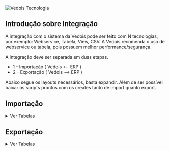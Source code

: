 ![Vedois Tecnologia](http://vedois.com.br/site/wp-content/uploads/2018/04/logovedoispreto3.png)

Introdução sobre Integração
-------------------------------

A integração com o sistema da Vedois pode ser feito com N tecnologias, por exemplo:
Webservice, Tabela, View, CSV. A Vedois recomenda o uso de webservice ou tabela, pois possuem melhor performance/segurança.

A integração deve ser separada em duas etapas.
  * 1 - Importação ( Vedois <-- ERP )
  * 2 - Exportação ( Vedois --> ERP )
  
Abaixo segue os layouts necessários, basta expandir.
Além de ser possível baixar os scripts prontos com os creates tanto de import quanto export.


Importação
-------------------------------

<details>
 <summary>Ver Tabelas</summary>
 
 **Sistema: Vedois-OEE** <br>
 **Atualizado em: 15/12/2020**


 <details>
   <summary>Nome da Tabela = IMPORTMAQUINA </summary>
	<h4>Tabela responsável pelo cadastro dos centros de recurso.</h4>

 |Coluna|Tipo de dado|Tamanho|Obs|Descrição|
 |-------------|-------------|-------------|-------------|-------------|
 | empresa | Integer |  | default=1 | Código da Empresa |
 | codigo |	Varchar | max_length=30 |  | Código da máquina |
 | descricao | Varchar | max_length=128 |  | Descrição da máquina |
 | grupo | Varchar | max_length=32 |  | Nome do grupo de máquinas, associando com a ImportGrupoMaquina |	
 | ativa |	BooleanField |		|default=False|Define se a máquina está ativa/inativa|
 | status_imp | Varchar | max_length=1 | 'N'=new, 'U'=update, 'I'=integrated | Define status da linha, caso for importação por tabela. |

 </details>


 <details>
  <summary>Nome da Tabela = IMPORTGRUPOMAQUINA </summary>
 <h4>Tabela responsável por criar grupos de máquinas, para facilitar a consulta de duas ou mais máquinas em relatórios, índices, entre outros.</h4>

 |Coluna|Tipo de dado|Tamanho|Obs|Descrição|
 |-------------|-------------|-------------|-------------|-------------|
 | nome | Varchar | max_length=32 |  | Nome do grupo de máquinas |
 | descricao | Varchar | max_length=128 |  | Descrição completa do grupo |
 | status_imp | Varchar | max_length=1 | 'N'=new, 'U'=update, 'I'=integrated | Define status da linha, caso for importação por tabela. |

 </details>


 <details>
  <summary>Nome da Tabela = IMPORTOPERADOR</summary>
	<h4>Tabela responsável por cadastrar os operadores que irão utilizar os terminais.</h4>

 |Coluna        |Tipo de dado   |Tamanho         |Obs		                     |Descrição    |
 |--------------|---------------|----------------|-----------------------------------|-------------|
 | empresa	| Integer 	| default=1 	 |  					| Código da empresa |
 | codigo	| Varchar 	| max_length=30	 |  				| Código do operador |
 | nome 	| Varchar 	| max_length=128 |  				| Nome do operador |
 | ativo 	| BooleanField 	|  		 | default=True 		| Define ativo/inativo |
 | status_imp 	| Varchar	| max_length=1 	 | 'N'=new,<br>'U'=update,<br>'I'=integrated | Define status da linha, caso for importação por tabela.|
 
 </details>


 <details>
  <summary>Nome da Tabela = IMPORTMOTIVOPARADA </summary>
 <h4>Tabela responsável por cadastrar os motivos de parada de máquina, como por exemplo manutenção mecânica, elétrica, entre outros.</h4>

 |Coluna        |Tipo de dado   |Tamanho         |Obs		                     |Descrição    |
 |--------------|---------------|----------------|-----------------------------------|-------------|
 | **empresa**	|Integer	|default=1       |                                   |Código da empresa|
 | **codigo**	|Varchar        |max_length=30	 |                                   |Código da parada|
 | descricao	|Varchar	|max_length=128  |                                   |Descrição da parada|
 | abreviacao	|Varchar	|max_length=16   |blank=True                         |Abreviação da parada|
 | senha        |Varchar	|max_length=32   |blank=True                         |Se não tiver senha, manter vazio. Se usar algum valor, ele será solicitado para confirmar a parada. Muito usado para mecânicos/eletricistas, onde apenas estes profissionais podem inserir determinadas paradas.|
 | cor	        |RGBColorField	|		 |blank=True,<br> null=True              |Exemplo: ‘#ffffff’ = branco|
 | programada	|BooleanField	|		 |default=False                      |Quando true, este motivo de parada irá descontar do tempo previsto de produção, influenciando diretamente na disponibilidade do centro de recurso.|
 | **ativa**	|BooleanField	|		 |default=True                       |Define ativo/inativo|
 | setup	|BooleanField	|		 |default=False	                     |Define se é uma parada de setup|
 | status_imp	|Varchar	|max_length=1    |'N'=new,<br>'U'=update,<br>'I'=integrated|Define status da linha, caso for importação por tabela.|
 
 </details>

<details>
 <summary>Nome da Tabela = IMPORTMOTIVOREFUGO</summary>
<h4>Tabela responsável por cadastrar os motivos de refugo/apara que acontecem durante o processo produtivo.</h4>
	
|Coluna         |Tipo de dado  |Tamanho         |Obs		                     |Descrição    |
|---------------|--------------|----------------|------------------------------------|-------------|
|empresa        |Integer       |		|default=1			     |Código da empresa|
|codigo		|Varchar       |max_length=30	|				     |Código do refugo|
|descricao	|Varchar       |max_length=128	|				     |Descrição do refugo|
|qualidade	|BooleanField  |		|Default=false			     |Define se é um refugo que desconta do índice de qualidade|
|status_imp	|Varchar       |max_length=1	|'N'=new,<br>'U'=update,<br>'I'=integrated  |Define status da linha, caso for importação por tabela.|
 
</details>

<details>
 <summary>Nome da Tabela = IMPORTPRODUTO</summary>
<h4>São cadastrados os produtos, para posterior associar às ordens de produção.</h4>
 
|Coluna         |Tipo de dado  |Tamanho         |Obs		                     |Descrição    |
|---------------|--------------|----------------|------------------------------------|-------------|
|empresa	|Integer       |		|default=1				|Código da empresa|
|codigo		|Varchar       |max_length=30	|					|Código do produto|
|descricao	|Varchar       |max_length=128	|					|Descrição do produto|
|status_imp	|Varchar       |max_length=1	|'N'=new,<br>'U'=update,<br>'I'=integrated	|Define status da linha, caso for importação por tabela.|
 
</details>


<details>
 <summary>Nome da Tabela = IMPORTSUBPRODUTO</summary>
<h4>Subproduto da tabela de produtos.</h4>
 
|Coluna         |Tipo de dado  |Tamanho         |Obs		                     |Descrição    |
|---------------|--------------|----------------|------------------------------------|-------------|
|empresa	|Integer	|		|default=1				|Código da empresa|
|codigo		|Varchar	|max_length=30	|					|Código do sub produto|
|descricao	|Varchar	|max_length=128	|					|Descrição do sub produto|
|status_imp	|Varchar	|max_length=1	|'N'=new,<br>'U'=update,<br>'I'=integrated	|Define status da linha, caso for importação por tabela.|

</details>


<details>
        <summary>Nome da Tabela = IMPORTFERRAMENTA</summary>
<h4>Ferramentas definem quanto deve-se incrementar a cada pulso de máquina. Utilizando uma injetora como exemplo, uma ferramenta seria o molde. Pois determinado
molde, produz N peças a cada ciclo, com um tempo estimado de 30 segundos por exemplo.
Para maquinas lineares, na maioria das vezes essa tabela não é utilizada na importação.</h4>
 
|Coluna                   |Tipo de dado |Tamanho           		|Obs		                    |Descrição    |
|-------------------------|-------------|-------------------------------|-----------------------------------|-------------|
|empresa		  |Integer	|				|				    |Código da empresa|
|codigo			  |Varchar	|max_length=30			|				    |Código da ferramenta|
|descricao		  |Varchar	|max_length=128			|				    |Descrição da ferramenta|
|coeficiente_multiplicacao|DecimalField	|max_digits=20,<br>decimal_places=10|				    |Número de peças incrementadas à cada ciclo de máquina. Por exemplo número de cavidades quando for injetora.|
|depreciacao		  |DecimalField |max_digits=20,<br>decimal_places=10|				    |O valor padrão é 0. Quando se tem um molde que uma cavidade está danificada, deve-se enviar a quantidade danificada nesta coluna.|
|tempo_ciclo		  |Integer	|				|				    |Define tempo padrão da ferramenta, ou seja, ciclo padrão. O valor é milissegundo. 10 segundos = 10.000|
|limite_ciclo		  |Integer	|				|				    |Este limite da uma “tolerância” ao tempo normal de ciclo, como no exemplo acima usei o valor 10.000. Se eu quiser dar 30 segundos de tolerância, utilizo o valor 40.000.|
|limite_parada		  |Integer	|				|				    |Este campo substitui o tempo_ciclo quando usado um modo exclusivo para usinagem, geralmente Tornos CNC.|
|tempo_insercao		  |BigInteger	|				|default = 0			    |Define o tempo ideal para troca de ferramenta, usado para cálculos de setup.|
|tempo_remocao		  |BigInteger	|				|default = 0			    |Define o tempo ideal para troca de ferramenta, usado para cálculos de setup.|
|status_imp		  |Varchar	|max_length=1			|'N'=new,<br>'U'=update,<br>'I'=integrated|Define status da linha, caso for importação por tabela.|

</details>


<details>
  <summary>Nome da Tabela = IMPORTFERRAMENTAPRODUTO</summary>
 <h4>Esta tabela é usada quando não há ImportFerramenta. A diferenciação das tabelas é que uma associa por códigos, esta utiliza cinco campos (empresa, maquina, produto,
 derivação e codigo_operacao).
 Com isso é possível aumentar o nível de detalhe em relação a tempo de ciclo. Pois pode-se ter um produto que é produzido com tempo X em uma máquina e tempo Y em
 outra.</h4>


|Coluna                   |Tipo de dado |Tamanho           		|Obs		                    |Descrição    |
|-------------------------|-------------|-------------------------------|-----------------------------------|-------------|
|empresa		  |Integer	|				|default=1			    		|Código da empresa|
|maquina		  |Varchar	|max_length=30			|				    		|Código de maquina|
|produto		  |Varchar	|max_length=30			|				    		|Código de produto|
|derivacao		  |Varchar	|max_length=30			|				    		|Derivação do produto|
|codigo_operacao	  |Varchar	|max_length=30			|				    		|Código da operação|
|descricao		  |Varchar	|max_length=128			|				    		|Descrição da Ferramenta|
|coeficiente_multiplicacao|DecimalField	|max_digits=20,<br>decimal_places=10|				    		|Número de peças incrementadas à cada ciclo de máquina.Por exemplo número de cavidades quando for injetora.|
|depreciacao		  |DecimalField	|max_digits=20,<br>decimal_places=10|default = 0			    	|O valor padrão é 0. Quando se tem um molde que uma cavidade está danificada, deve-se enviar a quantidade danificada nesta coluna.|
|tempo_ciclo		  |Integer	|				|				    		|Define tempo padrão da ferramenta, ou seja, ciclo padrão.O valor é milissegundo. 10 segundos = 10.000|
|limite_ciclo		  |Integer	|				|				   		|Este limite da uma “tolerância” ao tempo normal de ciclo,como no exemplo acima usei o valor 10.000. Se eu quiser dar 30 segundos de tolerância, utilizo o valor 40.000.|
|limite_parada		  |Integer	|				|				   		|Este campo substitui o tempo_ciclo quando usado um modo exclusivo para usinagem, geralmente Tornos CNC.|
|tempo_insercao		  |Integer	|				|default = 0			    		|Define o tempo ideal para troca de ferramenta, usado para cálculos de setup.|
|tempo_remocao		  |BigInteger	|				|default = 0			   		|Define o tempo ideal para troca de ferramenta, usado para cálculos de setup.|
|tipo_cadastro		  |Varchar	|max_length=1			|default='I'#<br> I=importador,<br>M=maquina	||
|situacao		  |Integer	|				|default=0			    		||
|status_imp		  |Varchar	|max_length=1			|'N'=new,<br>'U'=update,<br>'I'=integrated	|Define status da linha, caso for importação por tabela.|

</details>


<details>
 <summary>Nome da Tabela = IMPORTOP</summary>
<h4>Tabela responsável pelas ordens de produção.</h4>

|Coluna         |Tipo de dado   |Tamanho         		|Obs		                     |Descrição    |
|---------------|---------------|-------------------------------|------------------------------------|-------------|
|empresa	|Integer	|				    |default=1			     		|Código da empresa|
|origem		|Varchar	|max_length=30			    |default='0'			     	|Código da origem|
|codigo		|Varchar	|max_length=30			    |				     		|Código da ordem|
|descricao	|Varchar	|max_length=128			    |blank=True,<br> null=True		     	|Descrição da ordem|
|produto	|Varchar	|max_length=30			    |blank=True,<br> null=True		     	|Código do produto|
|subproduto	|Varchar	|max_length=30			    |blank=True,<br> null=True		   	|Código do sub produto|
|derivacao	|Varchar	|max_length=30			    |blank=True,<br> null=True		     	|Derivação do produto|
|pedido		|Integer	|				    |default=1,<br>blank=True,<br> null=True    |Número do pedido|
|unidade_medida |Varchar	|max_length=128			    |default="PC",<br>blank=True,<br>null=True  |Unidade de medida, ex: pc, metros|
|nome_cliente	|Varchar	|max_length=128			    |default="", <br>blank=True, null=True   	|Nome do cliente|
|quantidade	|DecimalField	|max_digits=20,<br>decimal_places=10|default=1			     		|Quantidade prevista da ordem|
|master_op	|Varchar	|max_length=30			    |null=True,<br> blank=True		     	|A coluna master_op é usada para realizar agrupamento de ordens de produção. Esta necessidade é quando a máquina produz mais de um produto ao mesmo tempo.|
|fracao_master	|DecimalField	|max_digits=10,<br>decimal_places=9 |default=1			     		|E a fracao_master irá determinar o percentual de produção que deve ser distribuído entre as OPs do agrupamento. Se por exemplo eu tenho um ciclo que sai 10 unidades, e eu queira distribuir 4 para uma ordem e 6 para outra, devo utilizar os valores: 0,4 e 0,6 respectivamente.|
|data_limite	|DateTimeField	|				    |null=True,<br> blank=True		     	|Data limite e prioridade são preferencias para|
|prioridade	|DecimalField	|max_digits=20,<br>decimal_places=10|default=1			     		|distribuição das ordens no modulo planejamento.|
|status_imp	|Varchar	|max_length=1			    |'N'=new,<br> 'U'=update,<br> 'I'=integrated|Define status da linha, caso for importação por tabela.|

</details>


<details>
 <summary>Nome da Tabela = IMPORTSEQUENCIAPRODUCAO</summary>
<h4>Tabela responsável por concentrar as sequencias de produção, também conhecidas como roteiros, atividades, entre outros.</h4>

|Coluna         |Tipo de dado  |Tamanho         |Obs		                     |Descrição    |
|---------------|--------------|----------------|------------------------------------|-------------|
|empresa	     |Integer	|		|default=1				|Código da empresa|
|origem		     |Varchar	|max_length=30	|default='0'				|Código da origem|
|codigo		     |Varchar	|max_length=30	|					|Código da Ordem|
|sequencia	     |Integer	|		|					|Sequência do Roteiro|
|estagio	     |Integer	|		|					|Codigo do estagio|
|maquina	     |Varchar	|max_length=30	|blank=True,<br> null=True		|Codigo da maquina|
|ferramenta	     |Varchar	|max_length=30	|blank=True,<br> null=True		|Codigo da ferramenta|
|codigo_operacao     |Varchar	|max_length=30	|blank=True,<br> null=True		|Código da operacao|
|quantidade	     |DecimalField|max_digits=20,<br>decimal_places=10|			|Quantidade prevista|
|data_prevista_inicio|DateTimeField|		|blank=True,<br> null=True		|Data prevista de inicio|
|data_prevista_fim   |DateTimeField|		|blank=True,<br> null=True		|Data prevista de termino|
|setup_previsto	     |BigInteger|		|default=0				|Tempo de setup em segundos|
|tempo_previsto	     |BigInteger|		|default=0				|Tempo de produção em segundos|
|status_imp	     |Varchar|max_length=1	|'N'=new,<br>'U'=update,<br>'I'=integrated|Define status da linha, caso for importação por tabela.|

</details>


<details>
 <summary>Nome da Tabela = IMPORTCOMPONENTESIMPORTADOS</summary>
<h4>Tabela responsável por cadastrar os componentes que não são gerados pelo terminal, por exemplo a compra de bobinas de terceiros, etc.</h4>

|Coluna         |Tipo de dado   |Tamanho        |Obs		                     		|Descrição    |
|---------------|---------------|---------------|-----------------------------------------------|-------------|
|codigo		|Varchar	|max_length=30  |						|Código do componente|
|derivacao	|Varchar	|max_length=30  |						|Código da Derivação do Componente|
|lote		|Varchar	|max_length=30  |blank=True,<br> null=True			|Código do Lote do Componente|
|codigo_etiqueta|Varchar	|max_length=30  |						|Código que identifica o componente|
|tipo_etiqueta	|Varchar	|max_length=30  |null=True,<br> blank=True			|Define o tipo do componente|
|lote_etiqueta	|Varchar	|max_length=30  |null=True,<br> blank=True			|Lote do componente|
|empresa	|Integer	|		|default=1,<br> blank=True,<br> null=True	|Código da empresa|
|origem		|Varchar	|max_length=30  |default=0,<br> blank=True,<br> null=True	|Código da origem|
|op		|Varchar	|		|blank=True,<br> null=True			|Código da ordem|
|master_op	|Varchar	|max_length=30  |blank=True<br>, null=True			|A coluna master_op é usada para realizar agrupamento de ordens de produção|
|estagio	|Integer	|		|default=0<br>,blank=True,<br> null=True	|Código do estágio|
|maquina	|Varchar	|max_length=30  |null=True,<br> blank=True			|Código da máquina|
|operador	|Varchar	|max_length=30  |null=True,<br> blank=True			|Código do operador|
|pedido		|Integer	|		|default=0,<br> blank=True,<br> null=True	|Número do pedido|
|descricao	|Varchar	|max_length=128 |null=True,<br> blank=True			|Descrição|
|versao		|Varchar	|max_length=5   |null=True,<br> blank=True			|Versão do componente|
|dimensao	|Varchar	|max_length=30  |null=True,<br> blank=True			||
|data_fabricacao|DateTimeField	|	        |null=True,<br> blank=True			|Data de fabricação|
|validade	|Varchar	|max_length=5   |null=True,<br> blank=True			||
|componente_origem|Varchar	|	        |						||
|quantidade	|DecimalField	|max_length=20  |decimal_places=10,<br> default=0		|Quantidade do componente em metros|
|quantidade_estornada|DecimalField|max_length=20|decimal_places=10,<br> default=0		||
|peso		|DecimalField	|max_length=20  |decimal_places=10,<br> default=0		|Peso do componente|
|taxa_de_conversao|DecimalField	|max_length=20  |decimal_places=10,<br> default=1		|Se não preenchido, calculamos com base na quantidade e peso recebidos|
|tara		|DecimalField	|max_length=20  |decimal_places=10,<br> default=1		|Tara do componente|
|volumes	|Integer	|		|default=0     					|Quantidade de volumes|
|uso		|Varchar	|max_length=5   |Default=N,<br> null=True,<br> blank=True	|N = novo, F = Fechado.|
|situacao	|Varchar	|max_length=1   |Default=A,<br> null=True,<br> blank=True	||
|tipo		|Varchar	|max_length=5   |Default=P,<br> null=True,<br> blank=True	|1 = Bobina, 3 = Tinta, 5 = Insumo|
|unidade	|Varchar	|max_length=5   |Default=PC, null=True, blank=True		|Unidade de medida, ex: KG|
|reg		|Integer	|	        |default=0,<br> blank=True,<br> null=True	||
|controle	|Integer	|	        |default=0,<br> blank=True,<br> null=True	||
|status_imp	|Varchar	|max_length=1   |'N'=new,<br>'U'=update,<br>'I'=integrated	|Define status da linha, caso for importação por tabela.|

</details>

<details>
 <summary>Nome da Tabela = IMPORTCOMPONENTESOP</summary>
<h4>Tabela responsável por autorizar os produtos que podem ser consumidos em determinadas Ordens</h4>

|Coluna         |Tipo de dado  |Tamanho         |Obs		                     |Descrição    |
|---------------|--------------|----------------|------------------------------------|-------------|
|empresa		|Integer		|					|default=1,<br> blank=True,<br> null=True|Código da empresa|
|origem			|Varchar		|max_length=30				|default=0				 |Código da origem|
|op			|Varchar		|max_length=30				|default=0				 |Código da ordem|
|estagio		|Integer		|					|default=0				 |Código do estágio|
|identificador		|Integer		|					|default=0				 |Sequência do componente|
|maquina		|Varchar		|max_length=30				|					 |Código da máquina|
|codigo_componente	|Varchar		|max_length=32				|					 |Código do produto que vai ser consumido|
|derivacao_componente	|Varchar		|max_length=32				|blank=True,<br> null=True		 |Versão do produto que vai ser consumido|
|tipo			|Varchar		|max_length=5				|blank=True,<br> null=True		 |Tipo do componente. Ex: T = Tinta, B = Bobina, etc.|
|quantidade_prevista	|DecimalField		|max_digits=20,<br>decimal_places=10	|default=0				 |Quantidade prevista que será consumida|
|quantidade_reservada	|DecimalField		|max_digits=20,<br>decimal_places=10	|default=0				 |Quantidade que poderá ser consumida a mais que a prevista|
|status_imp		|Varchar		|max_length=1				|'N'=new,<br>'U'=update,<br>'I'=integrated|Define status da linha, caso for importação por tabela.|

</details>
</details>




Exportação
-------------------------------

<details>
 <summary>Ver Tabelas</summary>
 
 **Sistema: Vedois-OEE** <br>
 **Atualizado em: 16/12/2020**<br>


<details>
  <summary>Nome da Tabela = EXPORTPRODUCAO</summary><br>

   **OBS**:Necessário criar SEQUENCE: <br>
   <br>
  **-- PostgreSQL <br>**
    CREATE SEQUENCE exportproducao_id_seq<br>
      START WITH 1<br>
      INCREMENT BY 1<br>
      NO MINVALUE<br>
      NO MAXVALUE<br>
      CACHE 1;<br>

  **-- SQL Server 2012 <br>**
    CREATE SEQUENCE exportproducao_id_seq<br>
      START WITH 1<br>
      INCREMENT BY 1 ;<br>
      NO MINVALUE<br>
      NO MAXVALUE<br>
      CACHE 1;<br>
      SELECT next value for exportproducao_id_seq<br>
      <br>


|Coluna|Tipo de dado|Tamanho|Obs|
|-------------|-------------|-------------|-------------|
| id | IntegerField |  | primary_key=True |
| data_geracao | DateTimeField |  | blank=True, null=True |
| empresa | IntegerField |  | blank=True, null=True |
| origem | Varchar | max_length=30 | blank=True, null=True |
| op | Varchar | max_length=30 | blank=True, null=True |
| estagio | IntegerField |  | blank=True, null=True |
| sequencia_producao | IntegerField |  | blank=True, null=True |
| produto | Varchar | max_length=30 | blank=True, null=True |
| maquina | Varchar | max_length=30 | blank=True, null=True |
| grupomaquina | Varchar | max_length=30 | blank=True, null=True |
| ferramenta | Varchar | max_length=30 | blank=True, null=True |
| operador | Varchar | max_length=30 | blank=True, null=True |
| turno | IntegerField |  | blank=True, null=True |
| reg | IntegerField |  | default=0, blank=True, null=True |
| inicio | DateTimeField |  | blank=True, null=True |
| fim |  | DateTimeField | blank=True, null=True |
| duracao | IntegerField |  |  |
| codigo_lote | Varchar | max_length=32 | default="", blank=True, null=True |
| quantidade | DecimalField | max_digits=20, decimal_places=10 | default=0 |
| quantidade2 | DecimalField | max_digits=20, decimal_places=10 | default=0 |
| quantidade3 | DecimalField | max_digits=20, decimal_places=10 | default=0 |
| taxa_de_conversao | DecimalField | max_digits=20, decimal_places=10 | default=1 |


</details>

<details>
  <summary>Nome da Tabela = EXPORTREFUGO</summary><br>

   **OBS**:Necessário criar SEQUENCE: <br>
   <br>
  **-- PostgreSQL<br>**
    CREATE SEQUENCE exportrefugo_id_seq<br>
      START WITH 1<br>
      INCREMENT BY 1<br>
      NO MINVALUE<br>
      NO MAXVALUE<br>
      CACHE 1;<br>

  **-- SQL Server 2012<br>**
    CREATE SEQUENCE exportrefugo_id_seq<br>
      START WITH 1<br>
      INCREMENT BY 1<br>
      NO MINVALUE<br>
      NO MAXVALUE<br>
      CACHE 1;<br>
      SELECT next value for exportrefugo_id_seq<br>
      <br>


|Coluna|Tipo de dado|Tamanho|Obs|
|-------------|-------------|-------------|-------------|
| id | IntegerField |  | primary_key=True |
| data_geracao | DateTimeField |  | blank=True, null=True |
| empresa | IntegerField |  | blank=True, null=True |
| origem | Varchar | max_length=30 | blank=True, null=True |
| op | Varchar | max_length=30 | blank=True, null=True |
| estagio | IntegerField |  | blank=True, null=True |
| sequencia_producao | IntegerField |  | blank=True, null=True |
| produto | Varchar | max_length=30 | blank=True, null=True |
| maquina | Varchar | max_length=30 | blank=True, null=True |
| grupomaquina | Varchar | max_length=30 | blank=True, null=True |
| ferramenta | Varchar | max_length=30 | blank=True, null=True |
| operador | Varchar | max_length=30 | blank=True, null=True |
| turno | IntegerField |  | blank=True, null=True |
| reg | IntegerField |  | default=0, blank=True, null=True |
| horario | DateTimeField |  | blank=True, null=True |
| motivo | Varchar | max_length=30 | blank=True, null=True |
| codigo_lote | Varchar | max_length=32 | default="", blank=True |
| quantidade | DecimalField | max_digits=20, decimal_places=10 |  |
| quantidade2 | DecimalField | max_digits=20, decimal_places=10 | default=0 |
| quantidade3 | DecimalField | max_digits=20, decimal_places=10 | default=0 |
| taxa_de_conversao | DecimalField | max_digits=20, decimal_places=10 | default=1 |
| classificacao | Varchar | max_length=30 | blank=True, null=True |
| etapa_causa | Varchar | max_length=30 | blank=True, null=True |
| maquina_causa | Varchar | max_length=30 | blank=True, null=True |

</details>


<details>
  <summary>Nome da Tabela = EXPORTPARADA</summary><br>

   **OBS**:Necessário criar SEQUENCE: <br>
   <br>
  **-- PostgreSQL<br>**
    CREATE SEQUENCE exportparada_id_seq<br>
      START WITH 1<br>
      INCREMENT BY 1<br>
      NO MINVALUE<br>
      NO MAXVALUE<br>
      CACHE 1;<br>

  **-- SQL Server 2012<br>**
    CREATE SEQUENCE exportparada_id_seq<br>
      START WITH 1<br>
      INCREMENT BY 1<br>
      NO MINVALUE<br>
      NO MAXVALUE<br>
      CACHE 1;<br>
      SELECT next value for exportparada_id_seq<br>
      <br>


|Coluna|Tipo de dado|Tamanho|Obs|
|-------------|-------------|-------------|-------------|
| id | IntegerField |  | primary_key=True |
| data_geracao | DateTimeField |  | blank=True, null=True |
| empresa | IntegerField |  | blank=True, null=True |
| origem | Varchar | max_length=30 | blank=True, null=True |
| op | Varchar | max_length=30 | blank=True, null=True |
| estagio | IntegerField |  | blank=True, null=True |
| sequencia_producao | IntegerField |  | blank=True, null=True |
| produto | Varchar | max_length=30 | blank=True, null=True |
| maquina | Varchar | max_length=30 | blank=True, null=True |
| grupomaquina | Varchar | max_length=30 | blank=True, null=True |
| ferramenta | Varchar | max_length=30 | blank=True, null=True |
| operador | Varchar | max_length=30 | blank=True, null=True |
| turno | IntegerField |  | blank=True, null=True |
| reg | IntegerField |  | default=0, blank=True, null=True |
| inicio | DateTimeField |  | blank=True,<br> null=True |
| fim |  | DateTimeField | blank=True,<br> null=True |
| duracao | BigIntegerField |  |  |
| motivo | Varchar | max_length=30 | blank=True, null=True |
| setup | BooleanField | BooleanField | default=False |

</details>

<details>
  <summary>Nome da Tabela = EXPORTCOMPONENTE</summary><br>

   **OBS**:Necessário criar SEQUENCE: <br>
   <br>
  **-- PostgreSQL<br>**
    CREATE SEQUENCE exportcomponente_id_seq<br>
      START WITH 1<br>
      INCREMENT BY 1<br>
      NO MINVALUE<br>
      NO MAXVALUE<br>
      CACHE 1;<br>

  **-- SQL Server 2012<br>**
    CREATE SEQUENCE exportcomponente_id_seq<br>
      START WITH 1<br>
      INCREMENT BY 1<br>
      NO MINVALUE<br>
      NO MAXVALUE<br>
      CACHE 1;<br>
      SELECT next value for exportcomponente_id_seq<br>
      <br>


|Coluna|Tipo de dado|Tamanho|Obs|
|-------------|-------------|-------------|-------------|
| id | IntegerField |  | primary_key=True |
| data_geracao | DateTimeField |  | blank=True, null=True |
| empresa | IntegerField |  | blank=True, null=True |
| origem | Varchar | max_length=30 | blank=True, null=True |
| op | Varchar | max_length=30 | blank=True, null=True |
| estagio | IntegerField |  | blank=True, null=True |
| sequencia_producao | IntegerField |  | blank=True, null=True |
| produto | Varchar | max_length=30 | blank=True, null=True |
| maquina | Varchar | max_length=30 | blank=True, null=True |
| grupomaquina | Varchar | max_length=30 | blank=True, null=True |
| ferramenta | Varchar | max_length=30 | blank=True, null=True |
| operador | Varchar | max_length=30 | blank=True, null=True |
| turno | IntegerField |  | blank=True, null=True |
| reg | IntegerField |  | default=0, blank=True, null=True |
| codigo | Varchar | max_length=32 |  |
| versao | Varchar | max_length=64 | blank=True, null=True |
| descricao | Varchar | max_length=64 | blank=True, null=True |
| codigo_barras | Varchar | max_length=64 |  |
| tipo | Varchar | max_length=2 | L=lote+largura+espessura, M=massa,T=tinta, B=bobina |
| lote | Varchar | max_length=32 | blank=True, null=True |
| quantidade | DecimalField | max_digits=20, decimal_places=10 | default=0 |
| atributo | DecimalField | max_digits=20, decimal_places=10 | default=0 |
| atributo2 | DecimalField | max_digits=20, decimal_places=10 | default=0 |
| atributo3 | DecimalField | max_digits=20, decimal_places=10 | default=0 |
| taxa_de_conversao | DecimalField | max_digits=20, decimal_places=10 | default=1 |
| inicio | DateTimeField |  | blank=True, null=True |

</details>

